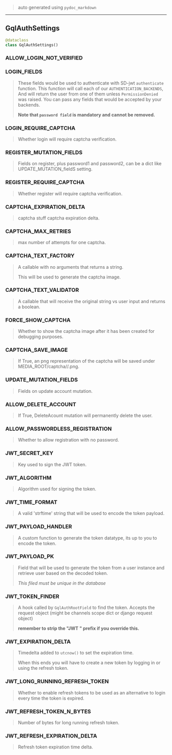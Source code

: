 
> auto generated using `pydoc_markdown`
___
## GqlAuthSettings

```python
@dataclass
class GqlAuthSettings()
```

### ALLOW\_LOGIN\_NOT\_VERIFIED

>

### LOGIN\_FIELDS

> These fields would be used to authenticate with SD-jwt `authenticate`
> function. This function will call each of our `AUTHENTICATION_BACKENDS`,
> And will return the user from one of them unless `PermissionDenied` was
> raised. You can pass any fields that would be accepted by your backends.
>
> **Note that `password field` is mandatory and cannot be removed.**

### LOGIN\_REQUIRE\_CAPTCHA

> Whether login will require captcha verification.

### REGISTER\_MUTATION\_FIELDS

> Fields on register, plus password1 and password2, can be a dict like
> UPDATE_MUTATION_fieldS setting.

### REGISTER\_REQUIRE\_CAPTCHA

> Whether register will require captcha verification.

### CAPTCHA\_EXPIRATION\_DELTA

> captcha stuff
> captcha expiration delta.

### CAPTCHA\_MAX\_RETRIES

> max number of attempts for one captcha.

### CAPTCHA\_TEXT\_FACTORY

> A callable with no arguments that returns a string.
>
> This will be used to generate the captcha image.

### CAPTCHA\_TEXT\_VALIDATOR

> A callable that will receive the original string vs user input and
> returns a boolean.

### FORCE\_SHOW\_CAPTCHA

> Whether to show the captcha image after it has been created for
> debugging purposes.

### CAPTCHA\_SAVE\_IMAGE

> If True, an png representation of the captcha will be saved under
> MEDIA_ROOT/captcha/<datetime>/<uuid>.png.

### UPDATE\_MUTATION\_FIELDS

> Fields on update account mutation.

### ALLOW\_DELETE\_ACCOUNT

> If True, DeleteAcount mutation will permanently delete the user.

### ALLOW\_PASSWORDLESS\_REGISTRATION

> Whether to allow registration with no password.

### JWT\_SECRET\_KEY

> Key used to sign the JWT token.

### JWT\_ALGORITHM

> Algorithm used for signing the token.

### JWT\_TIME\_FORMAT

> A valid 'strftime' string that will be used to encode the token
> payload.

### JWT\_PAYLOAD\_HANDLER

> A custom function to generate the token datatype, its up to you to
> encode the token.

### JWT\_PAYLOAD\_PK

> Field that will be used to generate the token from a user instance and
> retrieve user based on the decoded token.
>
> *This filed must be unique in the database*

### JWT\_TOKEN\_FINDER

> A hook called by `GqlAuthRootField` to find the token. Accepts the
> request object (might be channels scope dict or django request object)
>
> **remember to strip the "JWT " prefix if you override this.**

### JWT\_EXPIRATION\_DELTA

> Timedelta added to `utcnow()` to set the expiration time.
>
> When this ends you will have to create a new token by logging in or
> using the refresh token.

### JWT\_LONG\_RUNNING\_REFRESH\_TOKEN

> Whether to enable refresh tokens to be used as an alternative to login
> every time the token is expired.

### JWT\_REFRESH\_TOKEN\_N\_BYTES

> Number of bytes for long running refresh token.

### JWT\_REFRESH\_EXPIRATION\_DELTA

> Refresh token expiration time delta.
